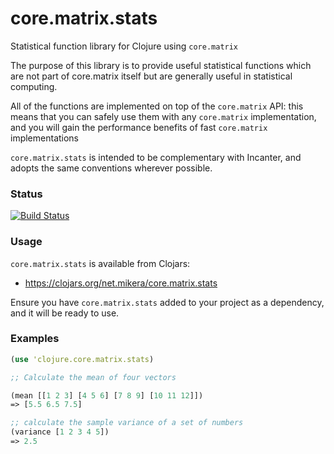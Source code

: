 core.matrix.stats
=================

Statistical function library for Clojure using `core.matrix`

The purpose of this library is to provide useful statistical functions 
which are not part of core.matrix itself but are generally useful in statistical computing.

All of the functions are implemented on top of the `core.matrix` API: this means that you 
can safely use them with any `core.matrix` implementation, and you will gain the performance 
benefits of fast `core.matrix` implementations

`core.matrix.stats` is intended to be complementary with Incanter, and adopts the same 
conventions wherever possible.

### Status

[![Build Status](https://travis-ci.org/clojure-numerics/core.matrix.stats.png?branch=master)](https://travis-ci.org/clojure-numerics/core.matrix.stats)

### Usage

`core.matrix.stats` is available from Clojars:

 - https://clojars.org/net.mikera/core.matrix.stats

Ensure you have `core.matrix.stats` added to your project as a dependency, and it will be ready to use.

### Examples

```clojure
(use 'clojure.core.matrix.stats)

;; Calculate the mean of four vectors

(mean [[1 2 3] [4 5 6] [7 8 9] [10 11 12]])
=> [5.5 6.5 7.5]

;; calculate the sample variance of a set of numbers
(variance [1 2 3 4 5])
=> 2.5
```
